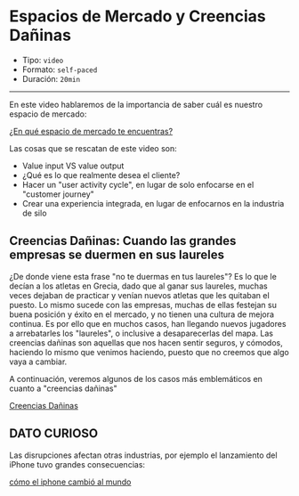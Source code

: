 # Espacios de Mercado y Creencias Dañinas

* Tipo: `video`
* Formato: `self-paced`
* Duración: `20min`

***

En este video hablaremos de la importancia de saber cuál es nuestro
espacio de mercado:

[¿En qué espacio de mercado te encuentras?](https://www.useloom.com/share/cde507e3a27544c99696fc565d6cdfa9)

Las cosas que se rescatan de este video son:

* Value input VS value output
* ¿Qué es lo que realmente desea el cliente?
* Hacer un "user activity cycle", en lugar de solo enfocarse en el 
	"customer journey"
* Crear una experiencia integrada, en lugar de enfocarnos en la 
	industria de silo

## Creencias Dañinas: Cuando las grandes empresas se duermen en sus laureles

¿De donde viene esta frase "no te duermas en tus laureles"?
Es lo que le decían a los atletas en Grecia, dado que al ganar sus laureles,
muchas veces dejaban de practicar y venían nuevos atletas que les quitaban el
puesto. Lo mismo sucede con las empresas, muchas de ellas festejan su buena
posición y éxito en el mercado, y no tienen una cultura de mejora continua. Es
por ello que en muchos casos, han llegando nuevos jugadores a arrebatarles los
"laureles", o inclusive a desaparecerlas del mapa. Las creencias dañinas son
aquellas que nos hacen sentir seguros, y cómodos, haciendo lo mismo que venimos
haciendo, puesto que no creemos que algo vaya a cambiar.

A continuación, veremos algunos de los casos más emblemáticos en cuanto a
"creencias dañinas"

[Creencias Dañinas](https://www.useloom.com/share/9199424c6beb44f4a201e39b5db77235)

## DATO CURIOSO

Las disrupciones afectan otras industrias, por ejemplo el lanzamiento del iPhone
tuvo grandes consecuencias:

[cómo el iphone cambió al mundo](https://www.useloom.com/share/494a902772fd41e38089567861808b80)
